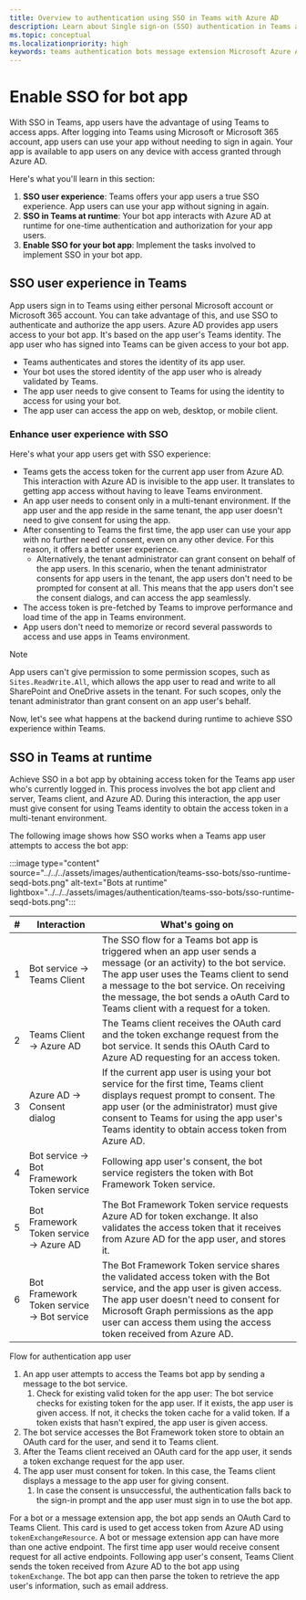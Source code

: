 ```yaml
---
title: Overview to authentication using SSO in Teams with Azure AD
description: Learn about Single sign-on (SSO) authentication in Teams and how to enable it in bots and message extension.
ms.topic: conceptual
ms.localizationpriority: high
keywords: teams authentication bots message extension Microsoft Azure Active Directory (Azure AD) SSO access token app manifest 
---
```

# Enable SSO for bot app

<!--Single sign-on (SSO) allows a user to access an application or a web service after signing-in only once. The app users never have to go through authentication again.-->

With SSO in Teams, app users have the advantage of using Teams to access apps. After logging into Teams using Microsoft or Microsoft 365 account, app users can use your app without needing to sign in again. Your app is available to app users on any device with access granted through Azure AD.

Here's what you'll learn in this section:

1. **SSO user experience**: Teams offers your app users a true SSO experience. App users can use your app without signing in again.
2. **SSO in Teams at runtime**: Your bot app interacts with Azure AD at runtime for one-time authentication and authorization for your app users.
3. **Enable SSO for your bot app**: Implement the tasks involved to implement SSO in your bot app.

## SSO user experience in Teams

App users sign in to Teams using either personal Microsoft account or Microsoft 365 account. You can take advantage of this, and use SSO to authenticate and authorize the app users. Azure AD provides app users access to your bot app. It's based on the app user's Teams identity. The app user who has signed into Teams can be given access to your bot app.

- Teams authenticates and stores the identity of its app user.
- Your bot uses the stored identity of the app user who is already validated by Teams.
- The app user needs to give consent to Teams for using the identity to access for using your bot.
- The app user can access the app on web, desktop, or mobile client.

### Enhance user experience with SSO

Here's what your app users get with SSO experience:

- Teams gets the access token for the current app user from Azure AD. This interaction with Azure AD is invisible to the app user. It translates to getting app access without having to leave Teams environment.
- An app user needs to consent only in a multi-tenant environment. If the app user and the app reside in the same tenant, the app user doesn't need to give consent for using the app.
- After consenting to Teams the first time, the app user can use your app with no further need of consent, even on any other device. For this reason, it offers a better user experience.
  - Alternatively, the tenant administrator can grant consent on behalf of the app users. In this scenario, when the tenant administrator consents for app users in the tenant, the app users don't need to be prompted for consent at all. This means that the app users don't see the consent dialogs, and can access the app seamlessly.
- The access token is pre-fetched by Teams to improve performance and load time of the app in Teams environment.
- App users don't need to memorize or record several passwords to access and use apps in Teams environment.

> [!NOTE]
> App users can't give permission to some permission scopes, such as `Sites.ReadWrite.All`, which allows the app user to read and write to all SharePoint and OneDrive assets in the tenant. For such scopes, only the tenant administrator than grant consent on an app user's behalf.

Now, let's see what happens at the backend during runtime to achieve SSO experience within Teams.

## SSO in Teams at runtime

Achieve SSO in a bot app by obtaining access token for the Teams app user who's currently logged in. This process involves the bot app client and server, Teams client, and Azure AD. During this interaction, the app user must give consent for using Teams identity to obtain the access token in a multi-tenant environment.

The following image shows how SSO works when a Teams app user attempts to access the bot app:

:::image type="content" source="../../../assets/images/authentication/teams-sso-bots/sso-runtime-seqd-bots.png" alt-text="Bots at runtime" lightbox="../../../assets/images/authentication/teams-sso-bots/sso-runtime-seqd-bots.png":::

| # | Interaction | What's going on |
| --- | --- | --- |
| 1 | Bot service → Teams Client | The SSO flow for a Teams bot app is triggered when an app user sends a message (or an activity) to the bot service. The app user uses the Teams client to send a message to the bot service. On receiving the message, the bot sends a oAuth Card to Teams client with a request for a token. |
| 2 | Teams Client → Azure AD | The Teams client receives the OAuth card and the token exchange request from the bot service. It sends this OAuth Card to Azure AD requesting for an access token. |
| 3 | Azure AD → Consent dialog | If the current app user is using your bot service for the first time, Teams client displays request prompt to consent. The app user (or the administrator) must give consent to Teams for using the app user's Teams identity to obtain access token from Azure AD. |
| 4 | Bot service → Bot Framework Token service | Following app user's consent, the bot service registers the token with Bot Framework Token service. |
| 5 | Bot Framework Token service → Azure AD | The Bot Framework Token service requests Azure AD for token exchange. It also validates the access token that it receives from Azure AD for the app user, and stores it. |
| 6 | Bot Framework Token service → Bot service | The Bot Framework Token service shares the validated access token with the Bot service, and the app user is given access. The app user doesn't need to consent for Microsoft Graph permissions as the app user can access them using the access token received from Azure AD. |

Flow for authentication app user

1. An app user attempts to access the Teams bot app by sending a message to the bot service.
    1. Check for existing valid token for the app user: The bot service checks for existing token for the app user. If it exists, the app user is given access. If not, it checks the token cache for a valid token. If a token exists that hasn't expired, the app user is given access.
1. The bot service accesses the Bot Framework token store to obtain an OAuth card for the user, and send it to Teams client.
1. After the Teams client received an OAuth card for the app user, it sends a token exchange request for the app user.
1. The app user must consent for token. In this case, the Teams client displays a message to the app user for giving consent.
    1. In case the consent is unsuccessful, the authentication falls back to the sign-in prompt and the app user must sign in to use the bot app.


For a bot or a message extension app, the bot app sends an OAuth Card to Teams Client. This card is used to get access token from Azure AD using `tokenExchangeResource`. A bot or message extension app can have more than one active endpoint. The first time app user would receive consent request for all active endpoints. Following app user's consent, Teams Client sends the token received from Azure AD to the bot app using `tokenExchange`. The bot app can then parse the token to retrieve the app user's information, such as email address.
